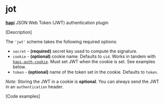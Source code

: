 # jot

[__hapi__](http://hapijs.com/) JSON Web Token (JWT) authentication plugin

[Description]

The `'jwt'` scheme takes the following required options:

* `secret` - __(required)__ secret key used to compute the signature.
* `cookie` - __(optional)__ cookie name. Defaults to `sid`. Works in tandem with [`hapi-auth-cookie`](https://github.com/hapijs/hapi-auth-cookie).
Must set JWT when the cookie is set. See examples below.
* `token` - __(optional)__ name of the token set in the cookie. Defaults to `token`.

_Note:_ Storing the JWT in a cookie is __optional__. You can always send the JWT in an `authentication` header.

[Code examples]